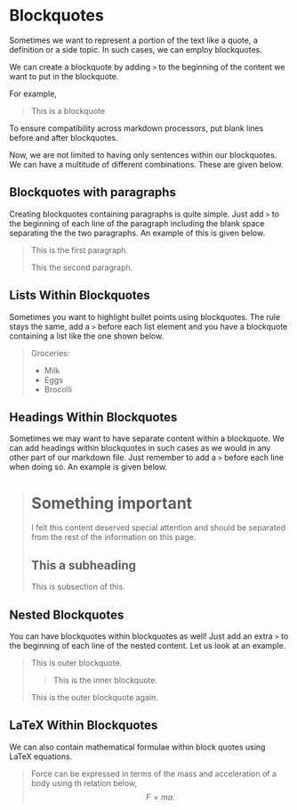 # Blockquotes
Sometimes we want to represent a portion of the text like
a quote, a definition or a side topic. In such cases, we can employ 
blockquotes.

We can create a blockquote by adding `>` to the beginning of the content
we want to put in the blockquote.

For example,

> This is a blockquote

To ensure compatibility across markdown processors, put blank lines before and after blockquotes.

Now, we are not limited to having only sentences within our blockquotes.
We can have a multitude of different combinations. These are given below.

## Blockquotes with paragraphs
Creating blockquotes containing paragraphs is quite simple. Just add `>` to the beginning of each line of the paragraph including the blank space separating the the two paragraphs. An example of this is given below.

> This is the first paragraph.
>
> This the second paragraph.

## Lists Within Blockquotes
Sometimes you want to highlight bullet points using blockquotes. The rule stays the same, add a `>` before each list element and you have a blockquote containing a list like the one shown below.

> Groceries:
> - Milk
> - Eggs
> - Brocolli

## Headings Within Blockquotes
Sometimes we may want to have separate content within a blockquote. We can add headings within blockquotes in such cases as we would in any other part of our markdown file. Just remember to add a `>` before each line when doing so. An example is given below.

> # Something important
> I felt this content deserved special attention and should be separated from the rest of the information on this page.
> ## This a subheading
> This is subsection of this.

## Nested Blockquotes

You can have blockquotes within blockquotes as well! Just add an extra `>` to the beginning of each line of the nested content. Let us look at an example.

> This is outer blockquote.
>
>> This is the inner blockquote.
>
> This is the outer blockquote again.

## LaTeX Within Blockquotes
We can also contain mathematical formulae within block quotes using LaTeX equations. 

> Force can be expressed in terms of the mass and acceleration of a body using th relation below,
> $$F = ma.$$
